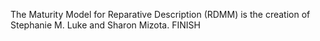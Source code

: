 The Maturity Model for Reparative Description (RDMM) is the creation of Stephanie M. Luke and Sharon Mizota. FINISH
